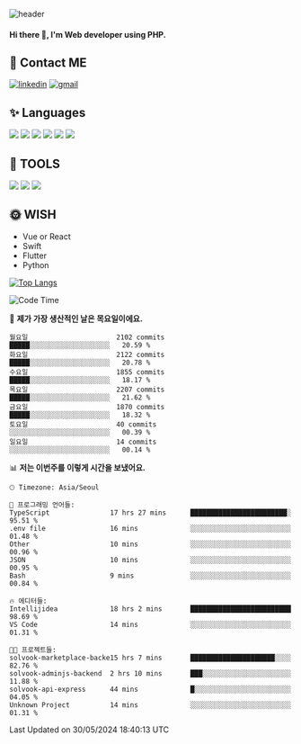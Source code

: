 ![header](https://capsule-render.vercel.app/api?type=waving&color=auto&height=300&section=header&text=Elin&fontSize=90&animation=twinkling)

#### Hi there 👋, I'm <b>Web developer</b> using PHP. ####

<!--
- 🔭 I’m currently working on Uniwill
- 🌱 I’m currently learning Vue or React or Python.
-->

<!---#### I am PHP developer --->

## 💌 Contact ME ###
[<img src='https://img.shields.io/badge/-EunjiKo-%230A66C2?style=flat-square&logo=LinkedIn&logoColor=white' alt='linkedin'>](https://www.linkedin.com/in/https://www.linkedin.com/in/eunji-ko-00a907164//)  [<img src='https://img.shields.io/badge/-einee214%40gmail.com-%23EA4335?style=flat-square&logo=Gmail&logoColor=white' alt='gmail'>](einee214@gmail.com)  


## ✨ Languages
<img src='https://img.shields.io/badge/-PHP-%23777BB4?style=for-the-badge&logo=PHP&logoColor=white'> <img src='https://img.shields.io/badge/-Laravel-%23FF2D20?style=for-the-badge&logo=Laravel&logoColor=white'> <img src='https://img.shields.io/badge/Jquery-%230769AD?style=for-the-badge&logo=Jquery&logoColor=white'> <img src='https://img.shields.io/badge/CSS3-%231572B6?style=for-the-badge&logo=CSS3&logoColor=white'> <img src='https://img.shields.io/badge/Bootstrap-%237952B3?style=for-the-badge&logo=Bootstrap&logoColor=white' > <img src='https://img.shields.io/badge/MySQL-%234479A1?style=for-the-badge&logo=MySQL&logoColor=white' >

## 🌷 TOOLS
<img src='https://img.shields.io/badge/PHPSTORM-%23000000?style=for-the-badge&logo=PhpStorm&logoColor=white' > <img src='https://img.shields.io/badge/GitLab-%23FCA121?style=for-the-badge&logo=GitLab&logoColor=white' > <img src='https://img.shields.io/badge/GitHub-%23181717?style=for-the-badge&logo=GitHub&logoColor=white'>


## 🌞 WISH
- Vue or React
- Swift
- Flutter
- Python


[![Top Langs](https://github-readme-stats.vercel.app/api/top-langs/?username=ein214&layout=compact)](https://github.com/anuraghazra/github-readme-stats)

<!--START_SECTION:waka-->
![Code Time](http://img.shields.io/badge/Code%20Time-3%2C533%20hrs%207%20mins-blue)

📅 **제가 가장 생산적인 날은 목요일이에요.** 

```text
월요일                      2102 commits        █████░░░░░░░░░░░░░░░░░░░░   20.59 % 
화요일                      2122 commits        █████░░░░░░░░░░░░░░░░░░░░   20.78 % 
수요일                      1855 commits        █████░░░░░░░░░░░░░░░░░░░░   18.17 % 
목요일                      2207 commits        █████░░░░░░░░░░░░░░░░░░░░   21.62 % 
금요일                      1870 commits        █████░░░░░░░░░░░░░░░░░░░░   18.32 % 
토요일                      40 commits          ░░░░░░░░░░░░░░░░░░░░░░░░░   00.39 % 
일요일                      14 commits          ░░░░░░░░░░░░░░░░░░░░░░░░░   00.14 % 
```


📊 **저는 이번주를 이렇게 시간을 보냈어요.** 

```text
🕑︎ Timezone: Asia/Seoul

💬 프로그래밍 언어들: 
TypeScript               17 hrs 27 mins      ████████████████████████░   95.51 % 
.env file                16 mins             ░░░░░░░░░░░░░░░░░░░░░░░░░   01.48 % 
Other                    10 mins             ░░░░░░░░░░░░░░░░░░░░░░░░░   00.96 % 
JSON                     10 mins             ░░░░░░░░░░░░░░░░░░░░░░░░░   00.95 % 
Bash                     9 mins              ░░░░░░░░░░░░░░░░░░░░░░░░░   00.84 % 

🔥 에디터들: 
Intellijidea             18 hrs 2 mins       █████████████████████████   98.69 % 
VS Code                  14 mins             ░░░░░░░░░░░░░░░░░░░░░░░░░   01.31 % 

🐱‍💻 프로젝트들: 
solvook-marketplace-backe15 hrs 7 mins       █████████████████████░░░░   82.76 % 
solvook-adminjs-backend  2 hrs 10 mins       ███░░░░░░░░░░░░░░░░░░░░░░   11.88 % 
solvook-api-express      44 mins             █░░░░░░░░░░░░░░░░░░░░░░░░   04.05 % 
Unknown Project          14 mins             ░░░░░░░░░░░░░░░░░░░░░░░░░   01.31 % 
```


 Last Updated on 30/05/2024 18:40:13 UTC
<!--END_SECTION:waka-->

<!---![GitHub stats](https://github-readme-stats.vercel.app/api?username=ein214&show_icons=true&theme=dracula)  --->



